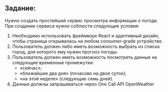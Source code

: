 ## Задание:
Нужно создать простейший сервис просмотра информации о погоде.
При создании сервиса нужно соблюсти следующие условия:

1. Необходимо использовать фреймворк React и адаптивный дизайн, чтобы страница открывалась на любом consumer-grade устройстве.
2. Пользователь должен либо иметь возможность выбрать из списка город, для которого ему нужен прогноз погоды.
3. Пользователь должен иметь возможность посмотреть данные на следующие временные промежутки: 
   - «сейчас»;
   - «ближайшие два дня» (почасово на двое суток);
   - «на этой неделе» (следующие семь дней).
4. Данные должны запрашиваться через One Call API OpenWeather
 
